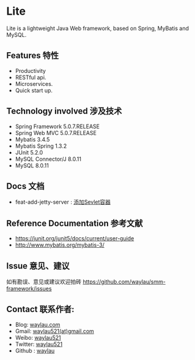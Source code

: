 # Lite
Lite is a lightweight Java Web framework, based on Spring, MyBatis and MySQL.

## Features 特性

* Productivity
* RESTful api.
* Microservices.
* Quick start up.

## Technology involved 涉及技术

* Spring Framework 5.0.7.RELEASE
* Spring Web MVC 5.0.7.RELEASE
* Mybatis 3.4.5
* Mybatis Spring 1.3.2
* JUnit 5.2.0
* MySQL Connector/J 8.0.11
* MySQL 8.0.11

## Docs 文档

* feat-add-jetty-server : [添加Sevlet容器](docs/feat-add-jetty-server.md)

## Reference Documentation 参考文献

* https://junit.org/junit5/docs/current/user-guide
* http://www.mybatis.org/mybatis-3/


## Issue 意见、建议

如有勘误、意见或建议欢迎拍砖 <https://github.com/waylau/smm-framework/issues>

## Contact 联系作者:

* Blog: [waylau.com](https://waylau.com)
* Gmail: [waylau521(at)gmail.com](mailto:waylau521@gmail.com)
* Weibo: [waylau521](http://weibo.com/waylau521)
* Twitter: [waylau521](https://twitter.com/waylau521)
* Github : [waylau](https://github.com/waylau)